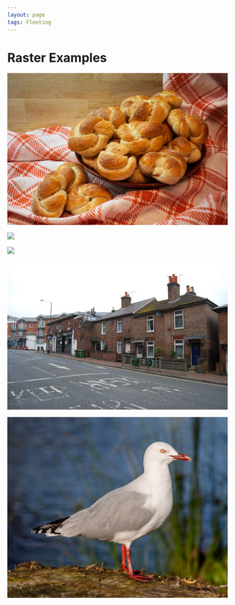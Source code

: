 ```yaml
---
layout: page
tags: Fleeting 
---
```


# Raster Examples

![](../../assets/Buns%20-%20Raster%202.png)

![](../../assets/Coconut%20-%20Raster%205.png)

![](../../assets/Frog%20-%20Raster%204.png)

![](../../assets/Place%20-%20Raster%203.png)

![](../../assets/Seagull%20-%20Raster%201.png)